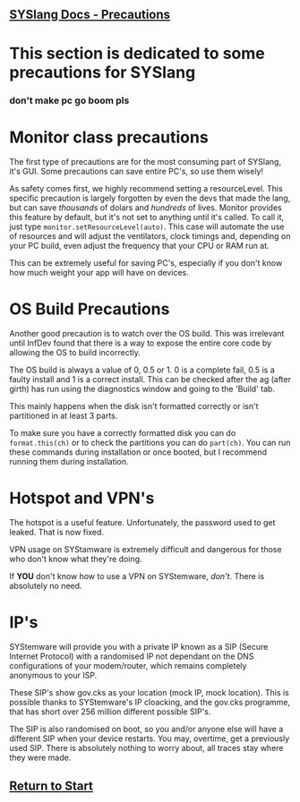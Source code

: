 ## [SYSlang Docs - Precautions](https://docs.pipewarp.co.uk/SYSlang/)

# This section is dedicated to some precautions for SYSlang
### don't make pc go boom pls

# Monitor class precautions
The first type of precautions are for the most consuming part of SYSlang, it's GUI. Some precautions can save entire PC's, so use them wisely!

As safety comes first, we highly recommend setting a resourceLevel. This specific precaution is largely forgotten by even the devs that made the lang, but can save _thousands_ of dolars and _hundreds_ of lives. Monitor provides this feature by default, but it's not set to anything until it's called. To call it, just type `monitor.setResourceLevel(auto)`. This case will automate the use of resources and will adjust the ventilators, clock timings and, depending on your PC build, even adjust the frequency that your CPU or RAM run at.

This can be extremely useful for saving PC's, especially if you don't know how much weight your app will have on devices. 

# OS Build Precautions
Another good precaution is to watch over the OS build. This was irrelevant until InfDev found that there is a way to expose the entire core code by allowing the OS to build incorrectly.

The OS build is always a value of 0, 0.5 or 1. 0 is a complete fail, 0.5 is a faulty install and 1 is a correct install. This can be checked after the ag (after girth) has run using the diagnostics window and going to the 'Build' tab.

This mainly happens when the disk isn't formatted correctly or isn't partitioned in at least 3 parts.

To make sure you have a correctly formatted disk you can do `format.this(ch)` or to check the partitions you can do `part(ch)`.
You can run these commands during installation or once booted, but I recommend running them during installation.

# Hotspot and VPN's
The hotspot is a useful feature. Unfortunately, the password used to get leaked. That is now fixed.

VPN usage on SYStamware is extremely difficult and dangerous for those who don't know what they're doing.

If **YOU** don't know how to use a VPN on SYStemware, _don't_. There is absolutely no need.

# IP's
SYStemware will provide you with a private IP known as a SIP (Secure Internet Protocol) with a randomised IP not dependant on the DNS configurations of your modem/router, which remains completely anonymous to your ISP.

These SIP's show gov.cks as your location (mock IP, mock location). This is possible thanks to SYStemware's IP cloacking, and the gov.cks programme, that has short over 256 million different possible SIP's.

The SIP is also randomised on boot, so you and/or anyone else will have a different SIP when your device restarts. You may, overtime, get a previously used SIP. There is absolutely nothing to worry about, all traces stay where they were made.

## [Return to Start](https://docs.pipewarp.co.uk/SYSlang/#index)
